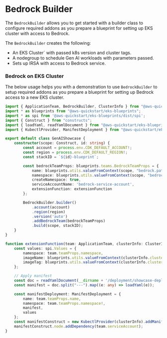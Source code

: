 # Bedrock Builder

The `BedrockBuilder` allows you to get started with a builder class to configure required addons as you prepare a blueprint for setting up EKS cluster with access to Bedrock.

The `BedrockBuilder` creates the following:

- An EKS Cluster` with passed k8s version and cluster tags.
- A nodegroup to schedule Gen AI workloads with parameters passed.
- Sets up IRSA with access to Bedrock service.

### Bedrock on EKS Cluster

The below usage helps you with a demonstration to use `BedrockBuilder` to setup required addons as you prepare a blueprint for setting up Bedrock access to a new EKS cluster.

```typescript
import { ApplicationTeam, BedrockBuilder, ClusterInfo } from "@aws-quickstart/eks-blueprints";
import * as blueprints from "@aws-quickstart/eks-blueprints";
import * as spi from '@aws-quickstart/eks-blueprints/dist/spi';
import { Construct } from "constructs";
import { loadYaml, readYamlDocument } from "@aws-quickstart/eks-blueprints/dist/utils";
import { KubectlProvider, ManifestDeployment } from "@aws-quickstart/eks-blueprints/dist/addons/helm-addon/kubectl-provider";

export default class GenAIShowcase {
    constructor(scope: Construct, id: string) {
        const account = process.env.CDK_DEFAULT_ACCOUNT!;
        const region = process.env.CDK_DEFAULT_REGION!;
        const stackID = `${id}-blueprint`;

        const bedrockTeamProps: blueprints.teams.BedrockTeamProps = {
            name: blueprints.utils.valueFromContext(scope, "bedrock.pattern.name", "showcase"),
            namespace: blueprints.utils.valueFromContext(scope, "bedrock.pattern.namespace", "bedrock"),
            createNamespace: true,
            serviceAccountName: 'bedrock-service-account',
            extensionFunction: extensionFunction
        }; 

        BedrockBuilder.builder()
            .account(account)
            .region(region)
            .version('auto')
            .addBedrockTeam(bedrockTeamProps)
            .build(scope, stackID);
    }
}

function extensionFunction(team: ApplicationTeam, clusterInfo: ClusterInfo) {
    const values: spi.Values = {
        namespace: team.teamProps.namespace,
        imageName: blueprints.utils.valueFromContext(clusterInfo.cluster, "bedrock.pattern.image.name", undefined),
        imageTag: blueprints.utils.valueFromContext(clusterInfo.cluster, "bedrock.pattern.image.tag", undefined)
    };

    // Apply manifest
    const doc = readYamlDocument(__dirname + '/deployment/showcase-deployment.ytpl');
    const manifest = doc.split("---").map((e: any) => loadYaml(e));

    const manifestDeployment: ManifestDeployment = {
        name: team.teamProps.name,
        namespace: team.teamProps.namespace!,
        manifest,
        values
    };
    const manifestConstruct = new KubectlProvider(clusterInfo).addManifest(manifestDeployment);
    manifestConstruct.node.addDependency(team.serviceAccount);
}
```
